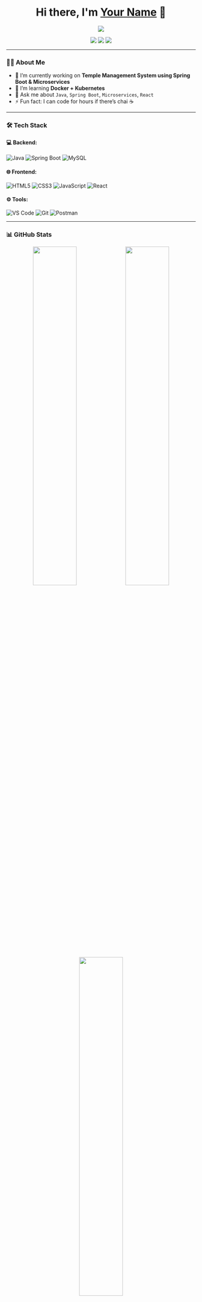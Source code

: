 <h1 align="center">Hi there, I'm <a href="https://yourwebsite.com" target="_blank">Your Name</a> 👋</h1>

<p align="center">
  <a href="https://github.com/yourusername"><img src="https://readme-typing-svg.herokuapp.com?center=true&vCenter=true&lines=Java+Fullstack+Developer;Spring+Boot+%7C+Microservices+%7C+React;Let's+Build+Cool+Stuff!" /></a>
</p>

<p align="center">
  <a href="https://twitter.com/yourhandle"><img src="https://img.shields.io/twitter/follow/yourhandle?label=Follow&style=social" /></a>
  <a href="https://linkedin.com/in/yourhandle"><img src="https://img.shields.io/badge/LinkedIn-blue?style=flat&logo=linkedin" /></a>
  <a href="mailto:youremail@gmail.com"><img src="https://img.shields.io/badge/Gmail-D14836?style=flat&logo=gmail&logoColor=white" /></a>
</p>

---

### 👨‍💻 About Me

- 🔭 I’m currently working on **Temple Management System using Spring Boot & Microservices**
- 🌱 I’m learning **Docker + Kubernetes**
- 💬 Ask me about `Java`, `Spring Boot`, `Microservices`, `React`
- ⚡ Fun fact: I can code for hours if there’s chai ☕

---

### 🛠️ Tech Stack

#### 💻 Backend:
![Java](https://img.shields.io/badge/Java-ED8B00?style=flat&logo=java&logoColor=white)
![Spring Boot](https://img.shields.io/badge/Spring%20Boot-6DB33F?style=flat&logo=spring-boot&logoColor=white)
![MySQL](https://img.shields.io/badge/MySQL-4479A1?style=flat&logo=mysql&logoColor=white)

#### 🌐 Frontend:
![HTML5](https://img.shields.io/badge/HTML5-E34F26?style=flat&logo=html5&logoColor=white)
![CSS3](https://img.shields.io/badge/CSS3-1572B6?style=flat&logo=css3&logoColor=white)
![JavaScript](https://img.shields.io/badge/JavaScript-F7DF1E?style=flat&logo=javascript&logoColor=black)
![React](https://img.shields.io/badge/React-20232A?style=flat&logo=react&logoColor=61DAFB)

#### ⚙️ Tools:
![VS Code](https://img.shields.io/badge/VS%20Code-007ACC?style=flat&logo=visual-studio-code&logoColor=white)
![Git](https://img.shields.io/badge/Git-F05032?style=flat&logo=git&logoColor=white)
![Postman](https://img.shields.io/badge/Postman-FF6C37?style=flat&logo=postman&logoColor=white)

---

### 📊 GitHub Stats

<p align="center">
  <img src="https://github-readme-stats.vercel.app/api?username=yourusername&show_icons=true&theme=radical" width="48%" />
  <img src="https://github-readme-streak-stats.herokuapp.com/?user=yourusername&theme=radical" width="48%" />
</p>

<p align="center">
  <img src="https://github-readme-stats.vercel.app/api/top-langs/?username=yourusername&layout=compact&theme=radical" width="48%" />
</p>

---

### 📫 Let’s Connect

> I love connecting with fellow devs. Feel free to DM me or send an email!

<p align="center">
  <a href="https://yourwebsite.com">🌐 Portfolio</a> •
  <a href="https://linkedin.com/in/yourhandle">LinkedIn</a> •
  <a href="mailto:youremail@gmail.com">Email</a>
</p>
